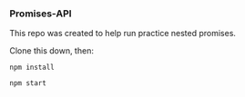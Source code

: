 ### Promises-API

This repo was created to help run practice nested promises.

Clone this down, then:

`npm install`

`npm start`
